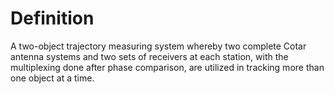 # Definition

A two-object trajectory measuring system whereby two complete Cotar
antenna systems and two sets of receivers at each station, with the
multiplexing done after phase comparison, are utilized in tracking more
than one object at a time.
